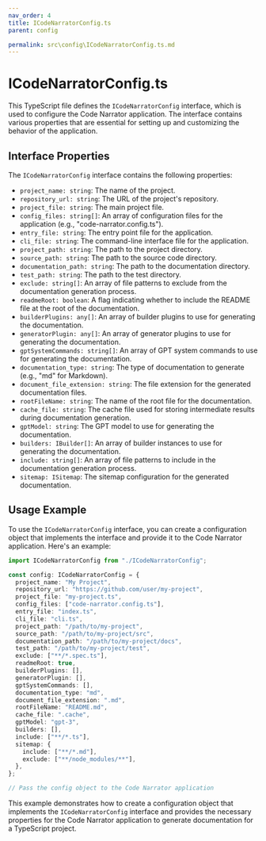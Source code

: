 ```yaml
---
nav_order: 4
title: ICodeNarratorConfig.ts
parent: config

permalink: src\config\ICodeNarratorConfig.ts.md
---
```


# ICodeNarratorConfig.ts

This TypeScript file defines the `ICodeNarratorConfig` interface, which is used to configure the Code Narrator application. The interface contains various properties that are essential for setting up and customizing the behavior of the application.

## Interface Properties

The `ICodeNarratorConfig` interface contains the following properties:

- `project_name: string`: The name of the project.
- `repository_url: string`: The URL of the project's repository.
- `project_file: string`: The main project file.
- `config_files: string[]`: An array of configuration files for the application (e.g., "code-narrator.config.ts").
- `entry_file: string`: The entry point file for the application.
- `cli_file: string`: The command-line interface file for the application.
- `project_path: string`: The path to the project directory.
- `source_path: string`: The path to the source code directory.
- `documentation_path: string`: The path to the documentation directory.
- `test_path: string`: The path to the test directory.
- `exclude: string[]`: An array of file patterns to exclude from the documentation generation process.
- `readmeRoot: boolean`: A flag indicating whether to include the README file at the root of the documentation.
- `builderPlugins: any[]`: An array of builder plugins to use for generating the documentation.
- `generatorPlugin: any[]`: An array of generator plugins to use for generating the documentation.
- `gptSystemCommands: string[]`: An array of GPT system commands to use for generating the documentation.
- `documentation_type: string`: The type of documentation to generate (e.g., "md" for Markdown).
- `document_file_extension: string`: The file extension for the generated documentation files.
- `rootFileName: string`: The name of the root file for the documentation.
- `cache_file: string`: The cache file used for storing intermediate results during documentation generation.
- `gptModel: string`: The GPT model to use for generating the documentation.
- `builders: IBuilder[]`: An array of builder instances to use for generating the documentation.
- `include: string[]`: An array of file patterns to include in the documentation generation process.
- `sitemap: ISitemap`: The sitemap configuration for the generated documentation.

## Usage Example

To use the `ICodeNarratorConfig` interface, you can create a configuration object that implements the interface and provide it to the Code Narrator application. Here's an example:

```typescript
import ICodeNarratorConfig from "./ICodeNarratorConfig";

const config: ICodeNarratorConfig = {
  project_name: "My Project",
  repository_url: "https://github.com/user/my-project",
  project_file: "my-project.ts",
  config_files: ["code-narrator.config.ts"],
  entry_file: "index.ts",
  cli_file: "cli.ts",
  project_path: "/path/to/my-project",
  source_path: "/path/to/my-project/src",
  documentation_path: "/path/to/my-project/docs",
  test_path: "/path/to/my-project/test",
  exclude: ["**/*.spec.ts"],
  readmeRoot: true,
  builderPlugins: [],
  generatorPlugin: [],
  gptSystemCommands: [],
  documentation_type: "md",
  document_file_extension: ".md",
  rootFileName: "README.md",
  cache_file: ".cache",
  gptModel: "gpt-3",
  builders: [],
  include: ["**/*.ts"],
  sitemap: {
    include: ["**/*.md"],
    exclude: ["**/node_modules/**"],
  },
};

// Pass the config object to the Code Narrator application
```

This example demonstrates how to create a configuration object that implements the `ICodeNarratorConfig` interface and provides the necessary properties for the Code Narrator application to generate documentation for a TypeScript project.